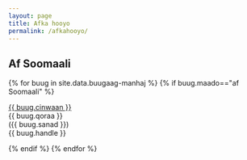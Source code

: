 ```yaml
---
layout: page
title: Afka hooyo
permalink: /afkahooyo/
---
```


## Af Soomaali
{% for buug in site.data.buugaag-manhaj %}
{% if buug.maado=="af Soomaali" %}
<a href="{{ buug.pdf }}">
<div class="cinwaan"> {{ buug.cinwaan }}</div> </a>  <span class="qoraa">{{ buug.qoraa }} </span> 
 <div class="sanad"> ({{ buug.sanad }}) </div>
 <div class="warbixin"> {{ buug.handle }} </div>

{% endif %}
{% endfor %}
